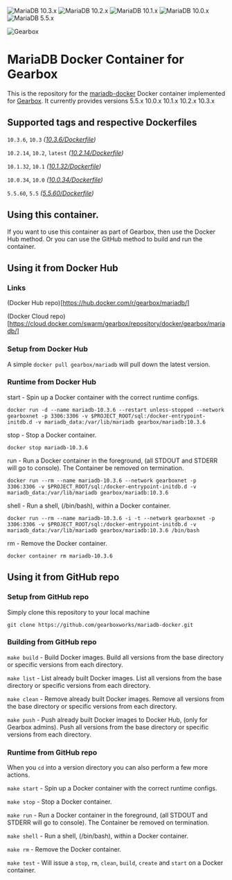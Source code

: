 ![MariaDB 10.3.x](https://img.shields.io/badge/MariaDB-10.3.x-green.svg)
![MariaDB 10.2.x](https://img.shields.io/badge/MariaDB-10.2.x-green.svg)
![MariaDB 10.1.x](https://img.shields.io/badge/MariaDB-10.1.x-green.svg)
![MariaDB 10.0.x](https://img.shields.io/badge/MariaDB-10.0.x-green.svg)
![MariaDB 5.5.x](https://img.shields.io/badge/MariaDB-5.5.x-green.svg)

![Gearbox](https://github.com/gearboxworks/gearbox.github.io/raw/master/Gearbox-100x.png)


# MariaDB Docker Container for Gearbox
This is the repository for the [mariadb-docker](https://www.mariadb.com/) Docker container implemented for [Gearbox](https://github.com/gearboxworks/gearbox).
It currently provides versions 5.5.x 10.0.x 10.1.x 10.2.x 10.3.x


## Supported tags and respective Dockerfiles

`10.3.6`, `10.3` _([10.3.6/Dockerfile](https://github.com/gearboxworks/mariadb-docker/blob/master/10.3.6/Dockerfile))_

`10.2.14`, `10.2`, `latest` _([10.2.14/Dockerfile](https://github.com/gearboxworks/mariadb-docker/blob/master/10.2.14/Dockerfile))_

`10.1.32`, `10.1` _([10.1.32/Dockerfile](https://github.com/gearboxworks/mariadb-docker/blob/master/10.1.32/Dockerfile))_

`10.0.34`, `10.0` _([10.0.34/Dockerfile](https://github.com/gearboxworks/mariadb-docker/blob/master/10.0.34/Dockerfile))_

`5.5.60`, `5.5` _([5.5.60/Dockerfile](https://github.com/gearboxworks/mariadb-docker/blob/master/5.5.60/Dockerfile))_


## Using this container.
If you want to use this container as part of Gearbox, then use the Docker Hub method.
Or you can use the GitHub method to build and run the container.


## Using it from Docker Hub

### Links
(Docker Hub repo)[https://hub.docker.com/r/gearbox/mariadb/]

(Docker Cloud repo)[https://cloud.docker.com/swarm/gearbox/repository/docker/gearbox/mariadb/]


### Setup from Docker Hub
A simple `docker pull gearbox/mariadb` will pull down the latest version.


### Runtime from Docker Hub
start - Spin up a Docker container with the correct runtime configs.

`docker run -d --name mariadb-10.3.6 --restart unless-stopped --network gearboxnet -p 3306:3306 -v $PROJECT_ROOT/sql:/docker-entrypoint-initdb.d -v mariadb_data:/var/lib/mariadb gearbox/mariadb:10.3.6`

stop - Stop a Docker container.

`docker stop mariadb-10.3.6`

run - Run a Docker container in the foreground, (all STDOUT and STDERR will go to console). The Container be removed on termination.

`docker run --rm --name mariadb-10.3.6 --network gearboxnet -p 3306:3306 -v $PROJECT_ROOT/sql:/docker-entrypoint-initdb.d -v mariadb_data:/var/lib/mariadb gearbox/mariadb:10.3.6`

shell - Run a shell, (/bin/bash), within a Docker container.

`docker run --rm --name mariadb-10.3.6 -i -t --network gearboxnet -p 3306:3306 -v $PROJECT_ROOT/sql:/docker-entrypoint-initdb.d -v mariadb_data:/var/lib/mariadb gearbox/mariadb:10.3.6 /bin/bash`

rm - Remove the Docker container.

`docker container rm mariadb-10.3.6`


## Using it from GitHub repo

### Setup from GitHub repo
Simply clone this repository to your local machine

`git clone https://github.com/gearboxworks/mariadb-docker.git`


### Building from GitHub repo
`make build` - Build Docker images. Build all versions from the base directory or specific versions from each directory.


`make list` - List already built Docker images. List all versions from the base directory or specific versions from each directory.


`make clean` - Remove already built Docker images. Remove all versions from the base directory or specific versions from each directory.


`make push` - Push already built Docker images to Docker Hub, (only for Gearbox admins). Push all versions from the base directory or specific versions from each directory.


### Runtime from GitHub repo
When you `cd` into a version directory you can also perform a few more actions.

`make start` - Spin up a Docker container with the correct runtime configs.


`make stop` - Stop a Docker container.


`make run` - Run a Docker container in the foreground, (all STDOUT and STDERR will go to console). The Container be removed on termination.


`make shell` - Run a shell, (/bin/bash), within a Docker container.


`make rm` - Remove the Docker container.


`make test` - Will issue a `stop`, `rm`, `clean`, `build`, `create` and `start` on a Docker container.


